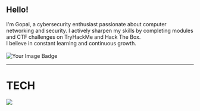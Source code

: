 ## Hello!
I'm Gopal, a cybersecurity enthusiast passionate about computer networking and security. I actively sharpen my skills by completing modules and CTF challenges on TryHackMe and Hack The Box.<br>
I believe in constant learning and continuous growth. <br> <br>
<img src="https://tryhackme-badges.s3.amazonaws.com/rootuser2503.png" alt="Your Image Badge" />
<hr>
<h1>TECH</h1>
<img src="https://cdn.jsdelivr.net/gh/devicons/devicon@latest/icons/linux/linux-original.svg" />
